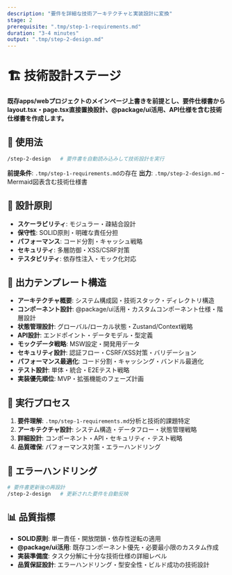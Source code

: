 ```yaml
---
description: "要件を詳細な技術アーキテクチャと実装設計に変換"
stage: 2
prerequisite: ".tmp/step-1-requirements.md"
duration: "3-4 minutes"
output: ".tmp/step-2-design.md"
---
```


# 🏗️ 技術設計ステージ

**既存apps/webプロジェクトのメインページ上書きを前提とし、要件仕様書からlayout.tsx・page.tsx直接置換設計、@package/ui活用、API仕様を含む技術仕様書を作成します。**

## 📝 使用法

```bash
/step-2-design   # 要件書を自動読み込みして技術設計を実行
```

**前提条件**: `.tmp/step-1-requirements.md`の存在
**出力**: `.tmp/step-2-design.md` - Mermaid図表含む技術仕様書

## 🎯 設計原則

- **スケーラビリティ**: モジュラー・疎結合設計
- **保守性**: SOLID原則・明確な責任分担
- **パフォーマンス**: コード分割・キャッシュ戦略
- **セキュリティ**: 多層防御・XSS/CSRF対策
- **テスタビリティ**: 依存性注入・モック化対応

## 📐 出力テンプレート構造

- **アーキテクチャ概要**: システム構成図・技術スタック・ディレクトリ構造
- **コンポーネント設計**: @package/ui活用・カスタムコンポーネント仕様・階層設計
- **状態管理設計**: グローバル/ローカル状態・Zustand/Context戦略
- **API設計**: エンドポイント・データモデル・型定義
- **モックデータ戦略**: MSW設定・開発用データ
- **セキュリティ設計**: 認証フロー・CSRF/XSS対策・バリデーション
- **パフォーマンス最適化**: コード分割・キャッシング・バンドル最適化
- **テスト設計**: 単体・統合・E2Eテスト戦略
- **実装優先順位**: MVP・拡張機能のフェーズ計画

## 🚀 実行プロセス

1. **要件理解**: `.tmp/step-1-requirements.md`分析と技術的課題特定
2. **アーキテクチャ設計**: システム構造・データフロー・状態管理戦略
3. **詳細設計**: コンポーネント・API・セキュリティ・テスト戦略
4. **品質確保**: パフォーマンス対策・エラーハンドリング

## 🚨 エラーハンドリング

```bash
# 要件書更新後の再設計
/step-2-design   # 更新された要件を自動反映
```

## 📊 品質指標

- **SOLID原則**: 単一責任・開放閉鎖・依存性逆転の適用
- **@package/ui活用**: 既存コンポーネント優先・必要最小限のカスタム作成
- **実装準備度**: タスク分解に十分な技術仕様の詳細レベル
- **品質保証設計**: エラーハンドリング・型安全性・ビルド成功の技術設計
